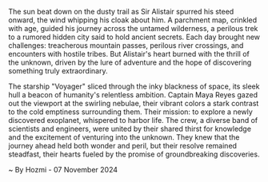 
The sun beat down on the dusty trail as Sir Alistair spurred his steed onward, the wind whipping his cloak about him. A parchment map, crinkled with age, guided his journey across the untamed wilderness, a perilous trek to a rumored hidden city said to hold ancient secrets. Each day brought new challenges: treacherous mountain passes, perilous river crossings, and encounters with hostile tribes. But Alistair's heart burned with the thrill of the unknown, driven by the lure of adventure and the hope of discovering something truly extraordinary. 

The starship "Voyager" sliced through the inky blackness of space, its sleek hull a beacon of humanity's relentless ambition. Captain Maya Reyes gazed out the viewport at the swirling nebulae, their vibrant colors a stark contrast to the cold emptiness surrounding them. Their mission: to explore a newly discovered exoplanet, whispered to harbor life. The crew, a diverse band of scientists and engineers, were united by their shared thirst for knowledge and the excitement of venturing into the unknown.  They knew that the journey ahead held both wonder and peril, but their resolve remained steadfast, their hearts fueled by the promise of groundbreaking discoveries. 

~ By Hozmi - 07 November 2024
